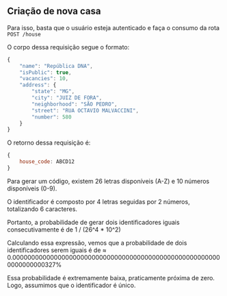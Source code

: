 ## Criação de nova casa

Para isso, basta que o usuário esteja autenticado e faça o consumo da rota `POST /house`

O corpo dessa requisição segue o formato:

```js
{
	"name": "República DNA",
	"isPublic": true, 
	"vacancies": 10, 
	"address": {
		"state": "MG", 
		"city": "JUIZ DE FORA",
		"neighborhood": "SÃO PEDRO",
		"street": "RUA OCTAVIO MALVACCINI",
		"number": 580
	}
}
```
O retorno dessa requisição é:
```js
{
	house_code: ABCD12
}
```


Para gerar um código, existem 26 letras disponíveis (A-Z) e 10 números disponíveis (0-9). 

O identificador é composto por 4 letras seguidas por 2 números, totalizando 6 caracteres.

Portanto, a probabilidade de gerar dois identificadores iguais consecutivamente é de 1 / (26^4 * 10^2)

Calculando essa expressão, vemos que a probabilidade de dois identificadores
serem iguais é de ≈ 0.00000000000000000000000000000000000000000000000000000000000000000327%

Essa probabilidade é extremamente baixa, praticamente próxima de zero. Logo, assumimos que o identificador é único.
